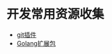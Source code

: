# 开发常用资源收集

- [git插件](https://github.com/stevemao/awesome-git-addons)
- [Golang扩展包](https://github.com/avelino/awesome-go)

